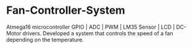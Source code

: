 # Fan-Controller-System
Atmega16 microcontroller
GPIO | ADC | PWM | LM35 Sensor | LCD | DC-Motor drivers. 
Developed a system that controls the speed of a fan depending on the temperature.
